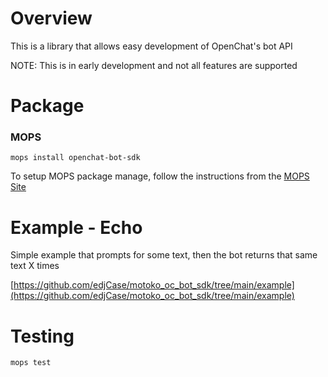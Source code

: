 # Overview

This is a library that allows easy development of OpenChat's bot API

NOTE: This is in early development and not all features are supported

# Package

### MOPS

```
mops install openchat-bot-sdk
```

To setup MOPS package manage, follow the instructions from the [MOPS Site](https://j4mwm-bqaaa-aaaam-qajbq-cai.ic0.app/)

# Example - Echo

Simple example that prompts for some text, then the bot returns that same text X times

[https://github.com/edjCase/motoko_oc_bot_sdk/tree/main/example](https://github.com/edjCase/motoko_oc_bot_sdk/tree/main/example)

# Testing

```
mops test
```
